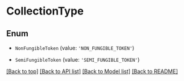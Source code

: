 # CollectionType

## Enum


* `NonFungibleToken` (value: `'NON_FUNGIBLE_TOKEN'`)

* `SemiFungibleToken` (value: `'SEMI_FUNGIBLE_TOKEN'`)



[[Back to top]](#) [[Back to API list]](../../README.md#documentation-for-api-endpoints) [[Back to Model list]](../../README.md#documentation-for-models) [[Back to README]](../../README.md)
